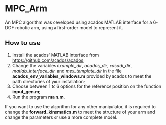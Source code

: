 # MPC_Arm

An MPC algorithm was developed using acados MATLAB interface for a 6-DOF robotic arm, using a first-order model to represent it. 

## How to use

1. Install the acados' MATLAB interface from https://github.com/acados/acados;
2. Change the variables *example_dir*, *acados_dir*, *casadi_dir*, *matlab_interface_dir*, and *mex_template_dir* in the file **acados_env_variables_windows.m** provided by acados to meet the path directories of your installation;
3. Choose between 1 to 6 options for the reference position on the function **input_gen.m**;
4. Run the program **main.m**.

If you want to use the algorithm for any other manipulator, it is required to change the **forward_kinematics.m** to meet the structure of your arm and change the parameters or use a more complete model.
